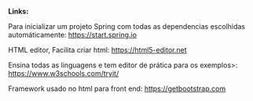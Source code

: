  **Links:**
 
 Para inicializar um projeto Spring com todas as dependencias escolhidas automáticamente: https://start.spring.io
 
 HTML editor, Facilita criar html: https://html5-editor.net
 
 Ensina todas as linguagens e tem editor de prática para os exemplos>: https://www.w3schools.com/tryit/
 
 Framework usado no html para front end: https://getbootstrap.com
 
 
